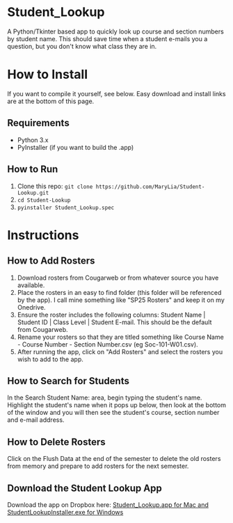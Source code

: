# Student_Lookup
A Python/Tkinter based app to quickly look up course and section numbers by student name. This should save time when a student e-mails you a question, but you don't know what class they are in.

# How to Install
If you want to compile it yourself, see below.
Easy download and install links are at the bottom of this page.

## Requirements
- Python 3.x
- PyInstaller (if you want to build the .app)

## How to Run
1. Clone this repo: `git clone https://github.com/MaryLia/Student-Lookup.git`
2. `cd Student-Lookup`
3. `pyinstaller Student_Lookup.spec`

# Instructions

## How to Add Rosters
1. Download rosters from Cougarweb or from whatever source you have available.
2. Place the rosters in an easy to find folder (this folder will be referenced by the app). I call mine something like "SP25 Rosters" and keep it on my Onedrive.
3. Ensure the roster includes the following columns: Student Name | Student ID | Class Level | Student E-mail.  This should be the default from Cougarweb.
4. Rename your rosters so that they are titled something like Course Name - Course Number - Section Number.csv (eg Soc-101-W01.csv).
5. After running the app, click on "Add Rosters" and select the rosters you wish to add to the app.

## How to Search for Students
In the Search Student Name: area, begin typing the student's name. Highlight the student's name when it pops up below, then look at the bottom of the window and you will then see the student's course, section number and e-mail address. 

## How to Delete Rosters
Click on the Flush Data at the end of the semester to delete the old rosters from memory and prepare to add rosters for the next semester.

## Download the Student Lookup App
Download the app on Dropbox here: [Student_Lookup.app for Mac and StudentLookupInstaller.exe for Windows](https://www.dropbox.com/scl/fo/kw9d7h9j8hh5ayhnib3au/AKnY_ZPavaijGPaKBV4cRUQ?rlkey=7qb1s3zttnvcxmd6tc1b4r88i&st=0pavdsn8&dl=0)
